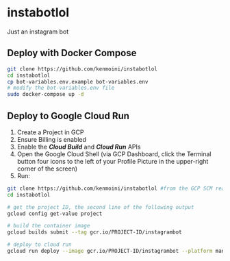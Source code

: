 # instabotlol
Just an instagram bot

## Deploy with Docker Compose

```bash
git clone https://github.com/kenmoini/instabotlol
cd instabotlol
cp bot-variables.env.example bot-variables.env
# modify the bot-variables.env file
sudo docker-compose up -d
```

## Deploy to Google Cloud Run

1. Create a Project in GCP
2. Ensure Billing is enabled
3. Enable the ***Cloud Build*** and ***Cloud Run*** APIs
4. Open the Google Cloud Shell (via GCP Dashboard, click the Terminal button four icons to the left of your Profile Picture in the upper-right corner of the screen)
5. Run:

```bash
git clone https://github.com/kenmoini/instabotlol #from the GCP SCM really or won't work
cd instabotlol

# get the project ID, the second line of the following output
gcloud config get-value project 

# build the container image
gcloud builds submit --tag gcr.io/PROJECT-ID/instagrambot

# deploy to cloud run
gcloud run deploy --image gcr.io/PROJECT-ID/instagrambot --platform managed --set-env-vars USER=bar,PASS=boo,SIMULATION=False
```

